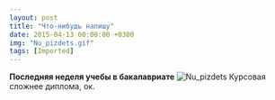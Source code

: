 ```yaml
---
layout: post
title: "Что-нибудь напишу"
date: 2015-04-13 00:00:00 +0300
img: "Nu_pizdets.gif"
tags: [Imported]
---
```


**Последняя неделя учебы в бакалавриате**
![Nu_pizdets](/blog/assets/img/Nu_pizdets.gif)
Курсовая сложнее диплома, ок.